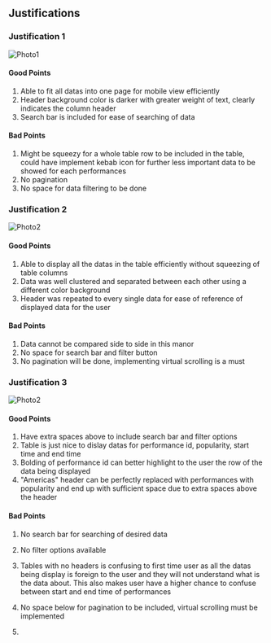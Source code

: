 ## Justifications

### Justification 1

![Photo1](https://github.com/ADES-FSP/jibaboom-2b22-astronomia/blob/master/worksheets/wireframes/assets/advance_mobile_data_viewer_1.gif)

#### Good Points

1. Able to fit all datas into one page for mobile view efficiently
2. Header background color is darker with greater weight of text, clearly indicates the column header
3. Search bar is included for ease of searching of data

#### Bad Points

1. Might be squeezy for a whole table row to be included in the table, could have implement kebab icon for further less important data to be showed for each performances
2. No pagination
3. No space for data filtering to be done

### Justification 2

![Photo2](https://github.com/ADES-FSP/jibaboom-2b22-astronomia/blob/master/worksheets/wireframes/assets/advance_mobile_data_viewer_2.jpg)

#### Good Points

1. Able to display all the datas in the table efficiently without squeezing of table columns
2. Data was well clustered and separated between each other using a different color background
3. Header was repeated to every single data for ease of reference of displayed data for the user

#### Bad Points

1. Data cannot be compared side to side in this manor
2. No space for search bar and filter button
3. No pagination will be done, implementing virtual scrolling is a must

### Justification 3

![Photo2](https://github.com/ADES-FSP/jibaboom-2b22-astronomia/blob/master/worksheets/wireframes/assets/advance_mobile_data_viewer_3.jpg)

#### Good Points

1. Have extra spaces above to include search bar and filter options
2. Table is just nice to dislay datas for performance id, popularity, start time and end time
3. Bolding of performance id can better highlight to the user the row of the data being displayed
4. "Americas" header can be perfectly replaced with performances with popularity and end up with sufficient space due to extra spaces above the header

#### Bad Points

1. No search bar for searching of desired data
2. No filter options available
3. Tables with no headers is confusing to first time user as all the datas being display is foreign to the user and they will not understand what is the data about. This also makes user have a higher chance to confuse between start and end time of performances
4. No space below for pagination to be included, virtual scrolling must be implemented

1. 

